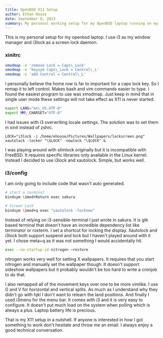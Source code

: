 ```yaml
---
title: OpenBSD X11 Setup
author: Ethan House
date: September 9, 2013
summary: My personal working setup for my OpenBSD laptop running on my Thinkpad x230.
---
```


This is my personal setup for my openbsd laptop. I use i3 as my window manager
and i3lock as a screen lock daemon.

### xinitrc

``` bash
xmodmap -e 'remove Lock = Caps\_Lock'
xmodmap -e 'keysym Caps\_Lock = Control\_L'
xmodmap -e 'add Control = Control\_L'
```

I personally believe the home row is far to important for a caps lock
key. So I remap it to left control. Makes bash and vim commands easier
to type. I found the easiest program to use was xmodmap. Just keep in
mind that in single user mode these settings will not take effect as X11
is never started.

``` bash
export LANG="en\_US.UTF-8"
export MM\_CHARSET="UTF-8"
```

I had issues with i3 overwriting locale settings. The solution was to
set them in xinit instead of zshrc.

```
LOCK="i3lock -i /home/ehouse/Pictures/Wallpapers/lockscreen.png"
xautolock -locker "\$LOCK" -nowlock "\$LOCK" &
```

I was playing around with slimlock originally but it is incompatible
with FreeBSD. It requires specific libraries only available in the Linux
kernel. Instead I decided to use i3lock and xautolock. Simple, but works
well.

### i3/config

I am only going to include code that wasn't auto generated.

``` bash
# start a terminal
bindsym \$mod+Return exec sakura

# Screen Lock
bindsym \$mod+q exec "xautolock -locknow"
```

Instead of relying on i3-sensible-terminal I just wrote in sakura. It is
gtk based terminal that doesn't have an incredible dependency list like
terminator or roxterm. I set a shortcut for locking the display.
Xautolock and i3lock both support suspend and lock but I haven't played
around with it yet. I chose meta+q as it was not something I would
accidentally hit.

``` bash
exec --no-startup-id nitrogen –restore
```

nitrogen works very well for setting X wallpapers. It requires that you
start nitrogen and manually set the wallpaper though. It doesn't support
sideshow wallpapers but it probably wouldn't be too hard to write a
cronjob to do that.

I also remapped all of the movement keys over one to be more vimlike. I
use G and V for horizontal and vertical splits. As much as I understand
why they didn't go with hjkl I don't want to relearn the land positions.
And finally I used i3menu for the menu bar. It comes with i3 and it is
very easy to configure. It doesn't put much load on the system when
polling which is always a plus. Laptop battery life is precious.

That is my X11 setup in a nutshell. If anyone is interested in how I got
something to work don't hesitate and throw me an email. I always enjoy a
good technical conversation.
